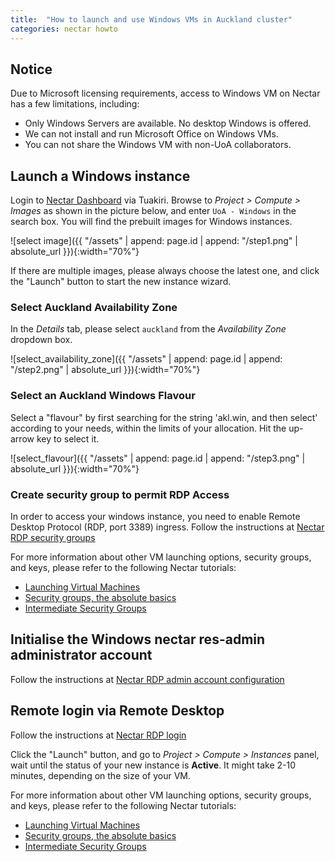 ```yaml
---
title:  "How to launch and use Windows VMs in Auckland cluster"
categories: nectar howto
---
```


## Notice

Due to Microsoft licensing requirements, access to Windows VM on Nectar has a few limitations, including:
- Only Windows Servers are available. No desktop Windows is offered.
- We can not install and run Microsoft Office on Windows VMs.
- You can not share the Windows VM with non-UoA collaborators.



## Launch a Windows instance

Login to [Nectar Dashboard](https://dashboard.rc.nectar.org.au/) via Tuakiri. Browse to *Project > Compute > Images* as shown in the picture below, and enter `UoA - Windows` in the search box. You will find the prebuilt images for Windows instances.

![select image]({{ "/assets" | append: page.id | append: "/step1.png" | absolute_url }}){:width="70%"}


If there are multiple images, please always choose the latest one, and click the "Launch" button to start the new instance wizard.

### Select Auckland Availability Zone

In the *Details* tab, please select `auckland` from the *Availability Zone* dropdown box.

![select_availability_zone]({{ "/assets" | append: page.id | append: "/step2.png" | absolute_url }}){:width="70%"}

### Select an Auckland Windows Flavour
Select a "flavour" by first searching for the string 'akl.win, and then select' according to your needs, within the limits of your allocation.  Hit the up-arrow key to select it.

![select_flavour]({{ "/assets" | append: page.id | append: "/step3.png" | absolute_url }}){:width="70%"}

### Create security group to permit RDP Access

In order to access your windows instance, you need to enable Remote Desktop Protocol (RDP, port 3389) ingress.
Follow the instructions at [Nectar RDP security groups](./rdp.html)


For more information about other VM launching options, security groups, and keys, please refer to the following Nectar tutorials:

- [Launching Virtual Machines](https://tutorials.rc.nectar.org.au/launching-virtual-machines/01-overview)
- [Security groups, the absolute basics](https://tutorials.rc.nectar.org.au/sec-groups-101/01-overview)
- [Intermediate Security Groups](https://tutorials.rc.nectar.org.au/intermediate-security-groups/01-overview)

## Initialise the Windows nectar res-admin administrator account

Follow the instructions at [Nectar RDP admin account configuration](./account.html)


## Remote login via Remote Desktop

Follow the instructions at [Nectar RDP login ](./login.html)



Click the "Launch" button, and go to *Project > Compute > Instances* panel, wait until the status of your new instance is **Active**. It might take 2-10 minutes, depending on the size of your VM.

For more information about other VM launching options, security groups, and keys, please refer to the following Nectar tutorials:

- [Launching Virtual Machines](https://tutorials.rc.nectar.org.au/launching-virtual-machines/01-overview)
- [Security groups, the absolute basics](https://tutorials.rc.nectar.org.au/sec-groups-101/01-overview)
- [Intermediate Security Groups](https://tutorials.rc.nectar.org.au/intermediate-security-groups/01-overview)


